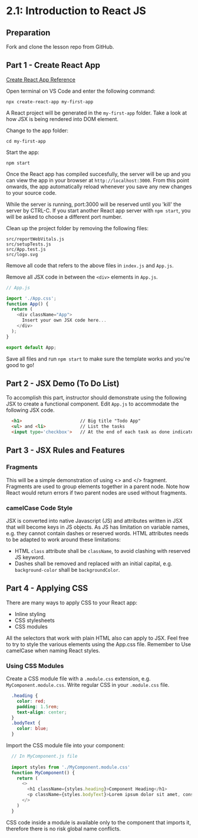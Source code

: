 # 2.1: Introduction to React JS

## Preparation

Fork and clone the lesson repo from GitHub.  

## Part 1 - Create React App

[Create React App Reference](https://reactjs.org/docs/create-a-new-react-app.html)

Open terminal on VS Code and enter the following command: 
```
npx create-react-app my-first-app
```

A React project will be generated in the `my-first-app` folder. Take a look at how JSX is being rendered into DOM element.

Change to the app folder:
```
cd my-first-app
```
Start the app:
```
npm start
```
Once the React app has compiled succesfully, the server will be up and you can view the app in your browser at `http://localhost:3000`. From this point onwards, the app automatically reload whenever you save any new changes to your source code. 

While the server is running, port:3000 will be reserved until you 'kill' the server by  CTRL-C. If you start another React app server with `npm start`, you will be asked to choose a different port number.

Clean up the project folder by removing the following files:
```
src/reportWebVitals.js
src/setupTests.js
src/App.test.js
src/logo.svg
```
Remove all code that refers to the above files in `index.js` and `App.js`.

Remove all JSX code in between the `<div>` elements in `App.js`.

```js
// App.js

import './App.css';
function App() {
  return (
    <div className="App">
      Insert your own JSX code here...
    </div>
  );
}

export default App;
```

Save all files and run `npm start` to make sure the template works and you're good to go!

## Part 2 - JSX Demo (To Do List)

To accomplish this part, instructor should demonstrate using the following JSX to create a functional component. Edit `App.js` to accommodate the following JSX code.

```html
  <h1>                      // Big title "Todo App"
  <ul> and <li>             // List the tasks
  <input type='checkbox'>   // At the end of each task as done indicator
```

## Part 3 - JSX Rules and Features

### Fragments 

This will be a simple demonstration of using <> and </> fragment. Fragments are used to group elements together in a parent node. Note how React would return errors if two parent nodes are used without fragments. 

### camelCase Code Style

JSX is converted into native Javascript (JS) and attributes written in JSX that will become keys in JS objects. As JS has limitation on variable names, e.g. they cannot contain dashes or reserved words. HTML attributes needs to be adapted to work around these limitations: 
- HTML `class` attribute shall be `className`, to avoid clashing with reserved JS keyword.
- Dashes shall be removed and replaced with an initial capital, e.g. `background-color` shall be `backgroundColor`.

## Part 4 - Applying CSS

There are many ways to apply CSS to your React app:
- Inline styling
- CSS stylesheets
- CSS modules

All the selectors that work with plain HTML also can apply to JSX. Feel free to try to style the various elements using the App.css file. Remember to Use camelCase when naming React styles.

### Using CSS Modules

Create a CSS module file with a `.module.css` extension, e.g. `MyComponent.module.css`. Write regular CSS in your `.module.css` file.
```css
  .heading {
    color: red;
    padding: 1.5rem;
    text-align: center;
  } 
  .bodyText {
    color: blue;  
  }

```

Import the CSS module file into your component:
```js
  // In MyComponent.js file
   
  import styles from './MyComponent.module.css'
  function MyComponent() {
    return (
      <>
        <h1 className={styles.heading}>Component Heading</h1>
        <p className={styles.bodyText}>Lorem ipsum dolor sit amet, consectetur adipiscing elit. Fusce sagittis elit ipsum, iaculis bibendum eros mattis quis. Proin nisi orci, ultricies quis volutpat aliquam, ornare non odio. </p>
      </>
    )
  }
```

CSS code inside a module is available only to the component that imports it, therefore there is no risk global name conflicts.
